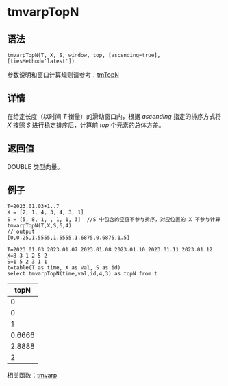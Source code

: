 # tmvarpTopN

## 语法

`tmvarpTopN(T, X, S, window, top, [ascending=true],
[tiesMethod='latest'])`

参数说明和窗口计算规则请参考：[tmTopN](../themes/tmTopN.html)

## 详情

在给定长度（以时间 *T* 衡量）的滑动窗口内，根据 *ascending* 指定的排序方式将 *X*
按照 *S* 进行稳定排序后，计算前 *top* 个元素的总体方差。

## 返回值

DOUBLE 类型向量。

## 例子

```
T=2023.01.03+1..7
X = [2, 1, 4, 3, 4, 3, 1]
S = [5, 8, 1, , 1, 1, 3]  //S 中包含的空值不参与排序，对应位置的 X 不参与计算
tmvarpTopN(T,X,S,6,4)
// output
[0,0.25,1.5555,1.5555,1.6875,0.6875,1.5]

T=2023.01.03 2023.01.07 2023.01.08 2023.01.10 2023.01.11 2023.01.12
X=8 3 1 2 5 2
S=1 5 2 3 1 1
t=table(T as time, X as val, S as id)
select tmvarpTopN(time,val,id,4,3) as topN from t
```

| topN |
| --- |
| 0 |
| 0 |
| 1 |
| 0.6666 |
| 2.8888 |
| 2 |

相关函数：[tmvarp](tmvarp.html)


